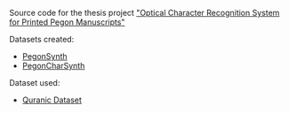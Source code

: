 Source code for the thesis project ["Optical Character Recognition System for Printed Pegon Manuscripts"](https://github.com/Hanifahreza/pegon-ocr)

Datasets created:
- [PegonSynth](https://drive.google.com/drive/folders/1Ytyz1Lr6v1FdTV0rPR5zUdlmNSh82THK)
- [PegonCharSynth](https://drive.google.com/drive/u/folders/1v5LhxU-L3nGbsxBgN4Te62AklxEF7zAg)

Dataset used:
- [Quranic Dataset](https://www.kaggle.com/datasets/alshikh/quranc-dataset-for-ocr)
